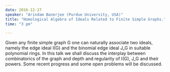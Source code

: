 ```yaml
---
date: 2016-12-27
speaker: "Arindam Banerjee (Purdue University, USA)"
title: "Homological Algebra of Ideals Related to Finite Simple Graphs."
time: "3 pm" 

---
```

Given any finite simple graph G one can naturally associate two
ideals,
namely the edge ideal I(G) and the binomial edge ideal J_G in suitable
polynomial
rings. In this talk we shall discuss the interplay between combinatorics
of the graph
and depth and regularity of I(G), J_G and their powers. Some recent
progress and
some open problems will be discussed.
